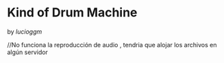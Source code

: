 # Kind of Drum Machine

by *lucioggm*

//No funciona la reproducción de audio , tendria que alojar los archivos en algún servidor
